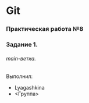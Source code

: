 # Git
### Практическая работа №8
### Задание 1.
###### main-ветка. 

Выполнил:
* Lyagashkina
* <Группа>

